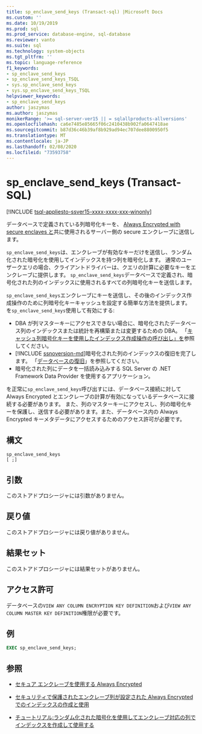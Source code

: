 ```yaml
---
title: sp_enclave_send_keys (Transact-sql) |Microsoft Docs
ms.custom: ''
ms.date: 10/19/2019
ms.prod: sql
ms.prod_service: database-engine, sql-database
ms.reviewer: vanto
ms.suite: sql
ms.technology: system-objects
ms.tgt_pltfrm: ''
ms.topic: language-reference
f1_keywords:
- sp_enclave_send_keys
- sp_enclave_send_keys_TSQL
- sys.sp_enclave_send_keys
- sys.sp_enclave_send_keys_TSQL
helpviewer_keywords:
- sp_enclave_send_keys
author: jaszymas
ms.author: jaszymas
monikerRange: '>= sql-server-ver15 || = sqlallproducts-allversions'
ms.openlocfilehash: ca6e7485e85665f06c2410438b902fa0647418ae
ms.sourcegitcommit: b87d36c46b39af8b929ad94ec707dee8800950f5
ms.translationtype: MT
ms.contentlocale: ja-JP
ms.lasthandoff: 02/08/2020
ms.locfileid: "73593758"
---
```

# <a name="sp_enclave_send_keys-transact-sql"></a>sp_enclave_send_keys (Transact-SQL)
[!INCLUDE [tsql-appliesto-ssver15-xxxx-xxxx-xxx-winonly](../../includes/tsql-appliesto-ssver15-xxxx-xxxx-xxx-winonly.md)]

データベースで定義されている列暗号化キーを、 [Always Encrypted with secure enclaves と](../security/encryption/always-encrypted-enclaves.md)共に使用されるサーバー側の secure エンクレーブに送信します。

`sp_enclave_send_keys`は、エンクレーブが有効なキーだけを送信し、ランダム化された暗号化を使用してインデックスを持つ列を暗号化します。 通常のユーザークエリの場合、クライアントドライバーは、クエリの計算に必要なキーをエンクレーブに提供します。 `sp_enclave_send_keys`データベースで定義され、暗号化された列のインデックスに使用されるすべての列暗号化キーを送信します。 

`sp_enclave_send_keys`エンクレーブにキーを送信し、その後のインデックス作成操作のために列暗号化キーキャッシュを設定する簡単な方法を提供します。 を`sp_enclave_send_keys`使用して有効にする:
- DBA が列マスターキーにアクセスできない場合に、暗号化されたデータベース列のインデックスまたは統計を再構築または変更するための DBA。 「[キャッシュ列暗号化キーを使用したインデックス作成操作の呼び出し」を](../security/encryption/always-encrypted-enclaves-create-use-indexes.md#invoke-indexing-operations-using-cached-column-encryption-keys)参照してください。
- [!INCLUDE [ssnoversion-md](../../includes/ssnoversion-md.md)]暗号化された列のインデックスの復旧を完了します。 「[データベースの復旧](../security/encryption/always-encrypted-enclaves.md#database-recovery)」を参照してください。
- 暗号化された列にデータを一括読み込みする SQL Server の .NET Framework Data Provider を使用するアプリケーション。

を正常に`sp_enclave_send_keys`呼び出すには、データベース接続に対して Always Encrypted とエンクレーブの計算が有効になっているデータベースに接続する必要があります。 また、列のマスターキーにアクセスし、列の暗号化キーを保護し、送信する必要があります。また、データベース内の Always Encrypted キーメタデータにアクセスするためのアクセス許可が必要です。 

## <a name="syntax"></a>構文  
  
```
sp_enclave_send_keys
[ ;]  
```

## <a name="arguments"></a>引数

このストアドプロシージャには引数がありません。

## <a name="return-value"></a>戻り値

このストアドプロシージャには戻り値がありません。
  
## <a name="result-sets"></a>結果セット

このストアドプロシージャには結果セットがありません。
  
## <a name="permissions"></a>アクセス許可

 データベースの`VIEW ANY COLUMN ENCRYPTION KEY DEFINITION`および`VIEW ANY COLUMN MASTER KEY DEFINITION`権限が必要です。  
  
## <a name="examples"></a>例  
  
```sql
EXEC sp_enclave_send_keys;  
```

## <a name="see-also"></a>参照
- [セキュア エンクレーブを使用する Always Encrypted](../security/encryption/always-encrypted-enclaves.md) 
 
- [セキュリティで保護されたエンクレーブ列が設定された Always Encrypted でのインデックスの作成と使用](../security/encryption/always-encrypted-enclaves-create-use-indexes.md)

- [チュートリアル:ランダム化された暗号化を使用してエンクレーブ対応の列でインデックスを作成して使用する](../security/tutorial-creating-using-indexes-on-enclave-enabled-columns-using-randomized-encryption.md)
